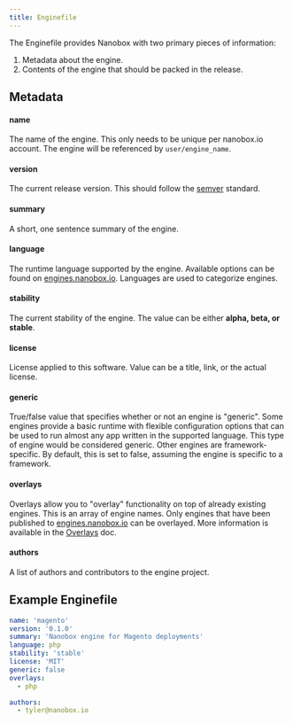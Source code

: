 ```yaml
---
title: Enginefile
---
```


The Enginefile provides Nanobox with two primary pieces of information:

1. Metadata about the engine.
2. Contents of the engine that should be packed in the release.

## Metadata

#### name

The name of the engine. This only needs to be unique per nanobox.io account. The engine will be referenced by `user/engine_name`.

#### version

The current release version. This should follow the [semver](http://semver.org/) standard.

#### summary

A short, one sentence summary of the engine.

#### language

The runtime language supported by the engine. Available options can be found on [engines.nanobox.io](https://engines.nanobox.com). Languages are used to categorize engines.

#### stability

The current stability of the engine. The value can be either **alpha, beta, or stable**.

#### license

License applied to this software. Value can be a title, link, or the actual license.

#### generic

True/false value that specifies whether or not an engine is "generic". Some engines provide a basic runtime with flexible configuration options that can be used to run almost any app written in the supported language. This type of engine would be considered generic. Other engines are framework-specific. By default, this is set to false, assuming the engine is specific to a framework.

#### overlays

Overlays allow you to "overlay" functionality on top of already existing engines. This is an array of engine names. Only engines that have been published to [engines.nanobox.io](https://engines.nanobox.io) can be overlayed. More information is available in the [Overlays](/engines/overlays/) doc.

#### authors

A list of authors and contributors to the engine project.

## Example Enginefile

```yaml
name: 'magento'
version: '0.1.0'
summary: 'Nanobox engine for Magento deployments'
language: php
stability: 'stable'
license: 'MIT'
generic: false
overlays:
  - php

authors:
  - tyler@nanobox.io
```

